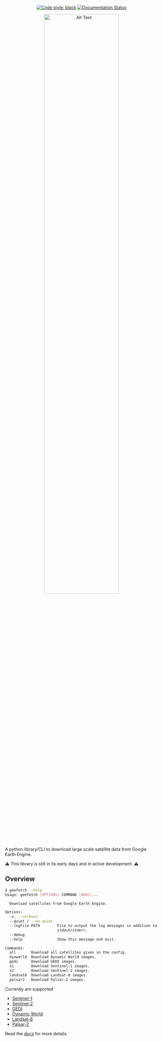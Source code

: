 <!-- Do not remove the surrounding blank lines. See https://stackoverflow.com/questions/70292850/centre-align-shield-io-in-github-readme-file -->
<div align="center">

  <a href="https://github.com/psf/black">![Code style: black](https://img.shields.io/badge/code%20style-black-000000.svg)</a>
  <a href="https://geefetch.readthedocs.io/en/latest/?badge=latest">![Documentation Status](https://readthedocs.org/projects/geefetch/badge/?version=latest)</a>

</div>

<p align="center">
    <img src="assets/logo-horizontal.png" alt="Alt Text" style="width:70%; height:auto">
</p>

A python library/CLI to download large scale satellite data from Google Earth Engine.


⚠️ This library is still in its early days and in active development. ⚠️

## Overview

```bash
$ geefetch --help
Usage: geefetch [OPTIONS] COMMAND [ARGS]...

  Download satellites from Google Earth Engine.

Options:
  -v, --verbose
  --quiet / --no-quiet
  --logfile PATH        File to output the log messages in addition to
                        stdout/stderr.
  --debug
  --help                Show this message and exit.

Commands:
  all       Download all satellites given in the config.
  dynworld  Download Dynamic World images.
  gedi      Download GEDI images.
  s1        Download Sentinel-1 images.
  s2        Download Sentinel-2 images.
  landsat8  Download Landsat-8 images.
  palsar2   Download Palsar-2 images.
```

Currently are supported

- [Sentinel-1](https://developers.google.com/earth-engine/datasets/catalog/COPERNICUS_S1_GRD)
- [Sentinel-2](https://developers.google.com/earth-engine/datasets/catalog/sentinel-2)
- [GEDI](https://developers.google.com/earth-engine/datasets/catalog/LARSE_GEDI_GEDI02_A_002_MONTHLY)
- [Dynamic World](https://developers.google.com/earth-engine/datasets/catalog/GOOGLE_DYNAMICWORLD_V1)
- [Landsat-8](https://developers.google.com/earth-engine/datasets/catalog/LANDSAT_LC08_C02_T2_L2)
- [Palsar-2](https://developers.google.com/earth-engine/datasets/catalog/JAXA_ALOS_PALSAR-2_Level2_2_ScanSAR#description)

Read the [docs](https://geefetch.readthedocs.io/en/latest/) for more details.
